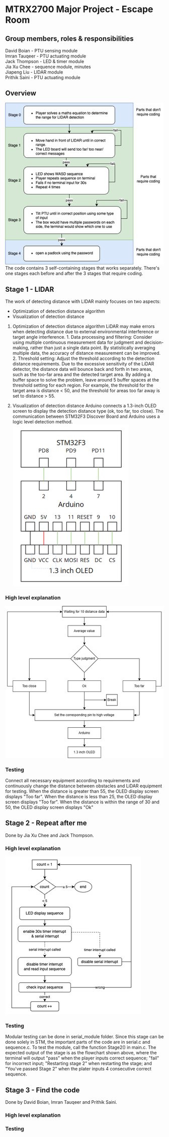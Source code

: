# MTRX2700 Major Project - Escape Room
## Group members, roles & responsibilities
David Boian - PTU sensing module    
Imran Tauqeer - PTU actuating module    
Jack Thompson - LED & timer module      
Jia Xu Chee - sequence module, minutes     
Jiapeng Liu - LIDAR module    
Prithik Saini - PTU actuating module   

## Overview
![image](https://github.com/jtho4403/Escape-Room/blob/main/image/flowchart.drawio.png)   
The code contains 3 self-containing stages that works separately. There's one stages each before and after the 3 stages that require coding.

## Stage 1 - LIDAR
The work of detecting distance with LIDAR mainly focuses on two aspects:
- Optimization of detection distance algorithm
- Visualization of detection distance

1. Optimization of detection distance algorithm
LiDAR may make errors when detecting distance due to external environmental interference or target angle interference. 1. Data processing and filtering: Consider using multiple continuous measurement data for judgment and decision-making, rather than just a single data point. By statistically averaging multiple data, the accuracy of distance measurement can be improved. 2. Threshold setting: Adjust the threshold according to the detection distance requirements. Due to the excessive sensitivity of the LiDAR detector, the distance data will bounce back and forth in two areas, such as the too-far area and the detected target area. By adding a buffer space to solve the problem, leave around 5 buffer spaces at the threshold setting for each region. For example, the threshold for the target area is distance < 50, and the threshold for areas too far away is set to distance > 55.

2. Visualization of detection distance
Arduino connects a 1.3-inch OLED screen to display the detection distance type (ok, too far, too close). The communication between STM32F3 Discover Board and Arduino uses a logic level detection method.
![image](https://github.com/jtho4403/Escape-Room/blob/main/image/LIDAR%20Circuit%20connection%20diagram.png)  
### High level explanation
![image](https://github.com/jtho4403/Escape-Room/blob/main/image/Logic%20diagram%20of%20laser%20detection%20LIDAR.png)  
### Testing
Connect all necessary equipment according to requirements and continuously change the distance between obstacles and LiDAR equipment for testing. When the distance is greater than 55, the OLED display screen displays "Too far". When the distance is less than 25, the OLED display screen displays "Too far". When the distance is within the range of 30 and 50, the OLED display screen displays "Ok"


## Stage 2 - Repeat after me
Done by Jia Xu Chee and Jack Thompson.    
### High level explanation
![image](https://github.com/jtho4403/Escape-Room/blob/main/image/Stage2.drawio.png)   
### Testing
Modular testing can be done in serial_module folder. Since this stage can be done solely in STM, the important parts of the code are in serial.c and sequence.c. To test the module, call the function Stage2() in main.c. The expected output of the stage is as the flowchart shown above, where the terminal will output "pass" when the player inputs correct sequence; "fail" for incorrect input; "Restarting stage 2" when restarting the stage; and "You've passed Stage 2" when the plater inputs 4 consecutive correct sequence.

## Stage 3 - Find the code
Done by David Boian, Imran Tauqeer and Prithik Saini.    
### High level explanation

### Testing
